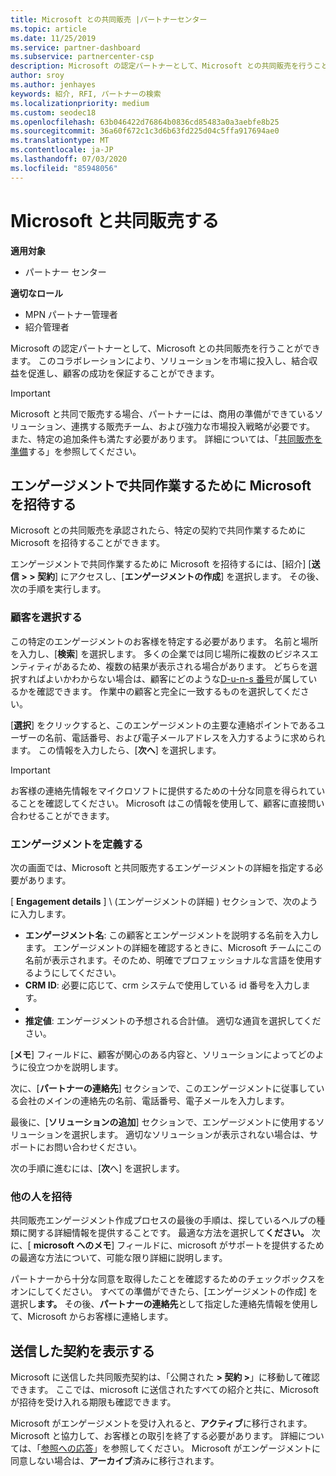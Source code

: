 ```yaml
---
title: Microsoft との共同販売 |パートナーセンター
ms.topic: article
ms.date: 11/25/2019
ms.service: partner-dashboard
ms.subservice: partnercenter-csp
description: Microsoft の認定パートナーとして、Microsoft との共同販売を行うことができます。 契約を定義する方法、Microsoft に招待して共同作業する方法、または送信した契約を表示する方法について説明します。
author: sroy
ms.author: jenhayes
keywords: 紹介, RFI, パートナーの検索
ms.localizationpriority: medium
ms.custom: seodec18
ms.openlocfilehash: 63b046422d76864b0836cd85483a0a3aebfe8b25
ms.sourcegitcommit: 36a60f672c1c3d6b63fd225d04c5ffa917694ae0
ms.translationtype: MT
ms.contentlocale: ja-JP
ms.lasthandoff: 07/03/2020
ms.locfileid: "85948056"
---
```

# <a name="co-sell-with-microsoft"></a>Microsoft と共同販売する

**適用対象**

-  パートナー センター

**適切なロール**

- MPN パートナー管理者
- 紹介管理者

Microsoft の認定パートナーとして、Microsoft との共同販売を行うことができます。 このコラボレーションにより、ソリューションを市場に投入し、結合収益を促進し、顧客の成功を保証することができます。

> [!IMPORTANT]
> Microsoft と共同で販売する場合、パートナーには、商用の準備ができているソリューション、連携する販売チーム、および強力な市場投入戦略が必要です。 また、特定の追加条件も満たす必要があります。 詳細については、「[共同販売を準備](https://partner.microsoft.com/reach-customers/selling-with-microsoft#become-ready)する」を参照してください。

## <a name="invite-microsoft-to-collaborate-on-an-engagement"></a>エンゲージメントで共同作業するために Microsoft を招待する

Microsoft との共同販売を承認されたら、特定の契約で共同作業するために Microsoft を招待することができます。

エンゲージメントで共同作業するために Microsoft を招待するには、[紹介] [**送信 > > 契約**] にアクセスし、[**エンゲージメントの作成**] を選択します。 その後、次の手順を実行します。

### <a name="select-your-customer"></a>顧客を選択する

この特定のエンゲージメントのお客様を特定する必要があります。 名前と場所を入力し、[**検索**] を選択します。 多くの企業では同じ場所に複数のビジネスエンティティがあるため、複数の結果が表示される場合があります。 どちらを選択すればよいかわからない場合は、顧客にどのような[D-u-n-s 番号](https://www.dnb.com/duns-number.html)が属しているかを確認できます。 作業中の顧客と完全に一致するものを選択してください。 

[**選択**] をクリックすると、このエンゲージメントの主要な連絡ポイントであるユーザーの名前、電話番号、および電子メールアドレスを入力するように求められます。 この情報を入力したら、[**次へ**] を選択します。

> [!IMPORTANT]
> お客様の連絡先情報をマイクロソフトに提供するための十分な同意を得られていることを確認してください。 Microsoft はこの情報を使用して、顧客に直接問い合わせることができます。

### <a name="define-your-engagement"></a>エンゲージメントを定義する

次の画面では、Microsoft と共同販売するエンゲージメントの詳細を指定する必要があります。

[ **Engagement details** ] \ (エンゲージメントの詳細 \) セクションで、次のように入力します。
- **エンゲージメント名**: この顧客とエンゲージメントを説明する名前を入力します。 エンゲージメントの詳細を確認するときに、Microsoft チームにこの名前が表示されます。そのため、明確でプロフェッショナルな言語を使用するようにしてください。
- **CRM ID**: 必要に応じて、crm システムで使用している id 番号を入力します。
- [**推定終了日**]: この処理を終了する予定のおおよその日付。
- **推定値**: エンゲージメントの予想される合計値。 適切な通貨を選択してください。

[**メモ**] フィールドに、顧客が関心のある内容と、ソリューションによってどのように役立つかを説明します。

 次に、[**パートナーの連絡先**] セクションで、このエンゲージメントに従事している会社のメインの連絡先の名前、電話番号、電子メールを入力します。

最後に、[**ソリューションの追加**] セクションで、エンゲージメントに使用するソリューションを選択します。 適切なソリューションが表示されない場合は、サポートにお問い合わせください。

次の手順に進むには、[**次**へ] を選択します。

### <a name="invite-others"></a>他の人を招待

共同販売エンゲージメント作成プロセスの最後の手順は、探しているヘルプの種類に関する詳細情報を提供することです。 最適な方法を選択して**ください。** 次に、[ **microsoft へのメモ**] フィールドに、microsoft がサポートを提供するための最適な方法について、可能な限り詳細に説明します。

パートナーから十分な同意を取得したことを確認するためのチェックボックスをオンにしてください。 すべての準備ができたら、[エンゲージメントの作成] を選択し**ます。** その後、**パートナーの連絡先**として指定した連絡先情報を使用して、Microsoft からお客様に連絡します。

## <a name="viewing-your-sent-engagements"></a>送信した契約を表示する

Microsoft に送信した共同販売契約は、「公開された **> 契約 >**」に移動して確認できます。 ここでは、microsoft に送信されたすべての紹介と共に、Microsoft が招待を受け入れる期限も確認できます。

Microsoft がエンゲージメントを受け入れると、**アクティブ**に移行されます。 Microsoft と協力して、お客様との取引を終了する必要があります。 詳細については、「[参照への応答](responding-to-referrals.md)」を参照してください。 Microsoft がエンゲージメントに同意しない場合は、**アーカイブ**済みに移行されます。
